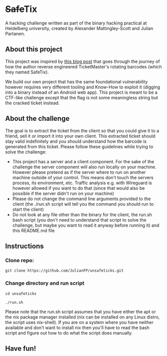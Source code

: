 # ~~Safe~~Tix
A hacking challenge written as part of the binary hacking practical at Heidelberg university, created by Alexander Mattingley-Scott and Julian Partanen.

## About this project
This project was inspired by [this blog post](https://conduition.io/coding/ticketmaster/) that goes through the journey of how the author reverse engineered TicketMaster's rotating barcodes (which they named SafeTix).

We build our own project that has the same foundational vulnerability however requires very different tooling and Know-How to exploit it (digging into a binary instead of an Android web app). This project is meant to be a CTF-like challenge except that the flag is not some meaningless string but the cracked ticket instead.

## About the challenge
The goal is to extract the ticket from the client so that you could give it to a friend, sell it or import it into your own client. This extracted ticket should stay valid indefinitely and you should understand how the barcode is generated from this ticket. Please follow these guidelines while trying to solve the challenge:
- This project has a server and a client component. For the sake of the challenge the server component will also run locally on your machine. However please pretend as if the server where to run on another machine outside of your control. This means don't touch the servers process, its environment, etc. Traffic analysis e.g. with Wireguard is however allowed if you want to do that (since that would also be possible if the server didn't run on your machine)
- Please do not change the command line arguments provided to the client (the ./run.sh script will tell you the command you should run to start the client)
- Do not look at any file other than the binary for the client, the run.sh bash script (you don't need to understand that script to solve the challenge, but maybe you want to read it anyway before running it) and this README.md file

## Instructions
### Clone repo:

`git clone https://github.com/JulianFP/unsafeticks.git`

### Change directory and run script

`cd unsafeticks`

`./run.sh`

Please note that the run.sh script assumes that you have either the apt or the nix package manager installed (nix can be installed on any Linux distro, the script uses nix-shell). If you are on a system where you have neither available and don't want to install nix then you'll have to read the bash script and figure out how to do what the script does manually.

## Have fun!
